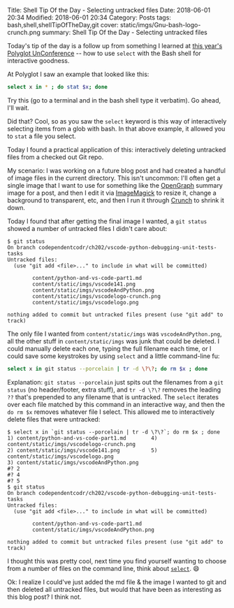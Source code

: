 Title: Shell Tip Of the Day - Selecting untracked files
Date: 2018-06-01 20:34
Modified: 2018-06-01 20:34
Category: Posts
tags: bash,shell,shellTipOfTheDay,git
cover: static/imgs/Gnu-bash-logo-crunch.png
summary: Shell Tip Of the Day - Selecting untracked files

Today's tip of the day is a follow up from something I learned at
[this year's Polyglot UnConference]({filename}/polyglotconf-2018.md) -- how
to use ```select``` with the Bash shell for interactive goodness.

At Polyglot I saw an example that looked like this:

```bash
select x in * ; do stat $x; done
```

Try this (go to a terminal and in the bash shell type it verbatim).  Go ahead, I'll wait.

Did that?  Cool, so as you saw the ```select``` keyword is this way of interactively selecting
items from a glob with bash.  In that above example, it allowed you to ```stat``` a file you
select.

Today I found a practical application of this: interactively deleting untracked files from a
checked out Git repo.

My scenario: I was working on a future blog post and had created a handful of image files in
the current directory.  This isn't uncommon: I'll often get a single image that I want to use
for something like the
[OpenGraph](http://ogp.me/)
summary image for a post, and then I edit it via
[ImageMagick](https://www.imagemagick.org/)
to resize it, change a background to transparent, etc, and then I run it through
[Crunch](https://github.com/chrissimpkins/Crunch)
to shrink it down.

Today I found that after getting the final image I wanted, a `git status` showed a number of
untracked files I didn't care about:

```shell
$ git status
On branch codependentcodr/ch202/vscode-python-debugging-unit-tests-tasks
Untracked files:
  (use "git add <file>..." to include in what will be committed)

        content/python-and-vs-code-part1.md
        content/static/imgs/vscode141.png
        content/static/imgs/vscodeAndPython.png
        content/static/imgs/vscodelogo-crunch.png
        content/static/imgs/vscodelogo.png

nothing added to commit but untracked files present (use "git add" to track)
```

The only file I wanted from `content/static/imgs` was `vscodeAndPython.png`, all the other stuff in
`content/static/imgs` was junk that could be deleted.  I could manually delete
each one, typing the full filename each time, or I could save some keystrokes by
using `select` and a little command-line fu:

```bash
select x in git status --porcelain | tr -d \?\?; do rm $x ; done
```

Explanation: `git status --porcelain` just spits out the filenames from a `git status`
(no header/footer, extra stuff), and `tr -d \?\?` removes the leading `??` that's
prepended to any filename that is untracked.  The `select` iterates over each file
matched by this command in an interactive way, and then the `do rm $x` removes whatever
file I select.  This allowed me to interactively delete files that were untracked:

```shell
$ select x in `git status --porcelain | tr -d \?\?`; do rm $x ; done
1) content/python-and-vs-code-part1.md        4) content/static/imgs/vscodelogo-crunch.png
2) content/static/imgs/vscode141.png          5) content/static/imgs/vscodelogo.png
3) content/static/imgs/vscodeAndPython.png
#? 2
#? 4
#? 5
$ git status
On branch codependentcodr/ch202/vscode-python-debugging-unit-tests-tasks
Untracked files:
  (use "git add <file>..." to include in what will be committed)

        content/python-and-vs-code-part1.md
        content/static/imgs/vscodeAndPython.png

nothing added to commit but untracked files present (use "git add" to track)
```

I thought this was pretty cool, next time you find yourself wanting to choose from
a number of files on the command line, think about
[`select`](http://tldp.org/LDP/Bash-Beginners-Guide/html/sect_09_06.html). 😄

Ok: I realize I could've just added the md file & the image I wanted to git and then
deleted all untracked files, but would that have been as interesting as this blog
post?  I think not.
